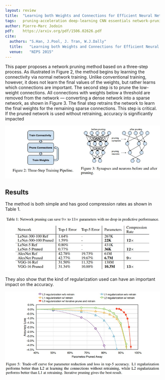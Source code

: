 ```yaml
---
layout: review
title:  "Learning both Weights and Connections for Efficient Neural Networks"
tags:   pruning-acceleration deep-learning CNN essentials network-pruning
author: Pierre-Marc Jodoin
pdf:    https://arxiv.org/pdf/1506.02626.pdf
cite:
  authors: "S.Han, J.Pool, J. Tran, W.J.Dally"
  title:   "Learning both Weights and Connections for Efficient Neural Networks"
  venue:   "NIPS 2015"
---
```


This paper proposes a network pruning method based on a three-step process.  As illustrated in Figure 2, the method begins by learning
the connectivity via normal network training. Unlike conventional training, however, it does not learn the final values of the weights, but rather learns which connections are important.  The second step is to prune the low-weight connections. All connections with weights below a threshold are removed from the network — converting a dense network into a sparse network, as shown in Figure 3. The final step retrains the network to learn the final weights for the remaining
sparse connections. This step is critical. If the pruned network is used without retraining, accuracy is significantly impacted

![](/article/images/pruning2015/sc01.jpg)

## Results

The method is both simple and has good compression rates as shown in Table 1.

![](/article/images/pruning2015/sc02.jpg)

They also show that the kind of regularization used can have an important impact on the accuracy.

![](/article/images/pruning2015/sc03.jpg)






